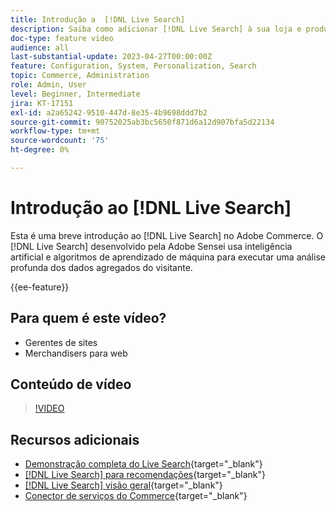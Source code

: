 ```yaml
---
title: Introdução a  [!DNL Live Search]
description: Saiba como adicionar [!DNL Live Search] à sua loja e produzir experiências de compra altamente envolventes, relevantes e personalizadas.
doc-type: feature video
audience: all
last-substantial-update: 2023-04-27T00:00:00Z
feature: Configuration, System, Personalization, Search
topic: Commerce, Administration
role: Admin, User
level: Beginner, Intermediate
jira: KT-17151
exl-id: a2a65242-9510-447d-8e35-4b9698ddd7b2
source-git-commit: 90752025ab3bc5650f871d6a12d907bfa5d22134
workflow-type: tm+mt
source-wordcount: '75'
ht-degree: 0%

---
```


# Introdução ao [!DNL Live Search]

Esta é uma breve introdução ao [!DNL Live Search] no Adobe Commerce. O [!DNL Live Search] desenvolvido pela Adobe Sensei usa inteligência artificial e algoritmos de aprendizado de máquina para executar uma análise profunda dos dados agregados do visitante.

{{ee-feature}}

## Para quem é este vídeo?

- Gerentes de sites
- Merchandisers para web

## Conteúdo de vídeo

>[!VIDEO](https://video.tv.adobe.com/v/3418797?learn=on)


## Recursos adicionais

- [Demonstração completa do Live Search](https://experienceleague.adobe.com/docs/commerce-learn/tutorials/getting-started/capabilities/live-search-full-demonstration.html?lang=pt-BR){target="_blank"}
- [[!DNL Live Search] para recomendações](https://experienceleague.adobe.com/docs/commerce-learn/tutorials/marketing/live-search-recommendations.html?lang=pt-BR){target="_blank"}
- [[!DNL Live Search] visão geral](https://experienceleague.adobe.com/docs/commerce-merchant-services/live-search/overview.html?lang=pt-BR){target="_blank"}
- [Conector de serviços do Commerce](https://experienceleague.adobe.com/docs/commerce-merchant-services/user-guides/integration-services/saas.html?lang=pt-BR){target="_blank"}
